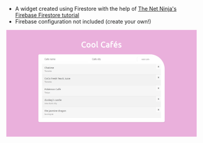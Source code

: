 - A widget created using Firestore with the help of [The Net Ninja's Firebase Firestore tutorial](https://www.youtube.com/playlist?list=PL4cUxeGkcC9itfjle0ji1xOZ2cjRGY_WB)
- Firebase configuration not included (create your own!)

![Screenshot](screenshot.png)
